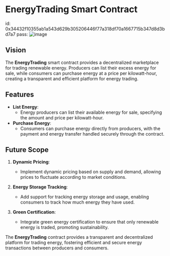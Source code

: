 # EnergyTrading Smart Contract
id: 0x34432f10355ab1a543d629b305206446f77a318df70a1667715b347d8d3bd7a7
pass: ![image](https://github.com/user-attachments/assets/ff8f6ef0-8268-4316-aee7-0d9694105f09)

## Vision

The **EnergyTrading** smart contract provides a decentralized marketplace for trading renewable energy. Producers can list their excess energy for sale, while consumers can purchase energy at a price per kilowatt-hour, creating a transparent and efficient platform for energy trading.

## Features

- **List Energy**:
  - Energy producers can list their available energy for sale, specifying the amount and price per kilowatt-hour.
- **Purchase Energy**:
  - Consumers can purchase energy directly from producers, with the payment and energy transfer handled securely through the contract.

## Future Scope

1. **Dynamic Pricing**:

   - Implement dynamic pricing based on supply and demand, allowing prices to fluctuate according to market conditions.

2. **Energy Storage Tracking**:

   - Add support for tracking energy storage and usage, enabling consumers to track how much energy they have used.

3. **Green Certification**:
   - Integrate green energy certification to ensure that only renewable energy is traded, promoting sustainability.

The **EnergyTrading** contract provides a transparent and decentralized platform for trading energy, fostering efficient and secure energy transactions between producers and consumers.

